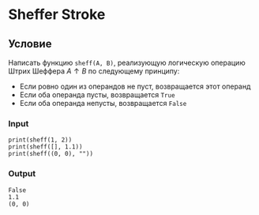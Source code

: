 # Sheffer Stroke

## Условие

Написать функцию `sheff(A, B)`, реализующую логическую операцию Штрих Шеффера $A ↑ B$ по следующему принципу:

- Если ровно один из операндов не пуст, возвращается этот операнд
- Если оба операнда пусты, возвращается `True`
- Если оба операнда непусты, возвращается `False`

### Input
```
print(sheff(1, 2))
print(sheff([], 1.1))
print(sheff((0, 0), ""))
```

### Output
```
False
1.1
(0, 0)
```
